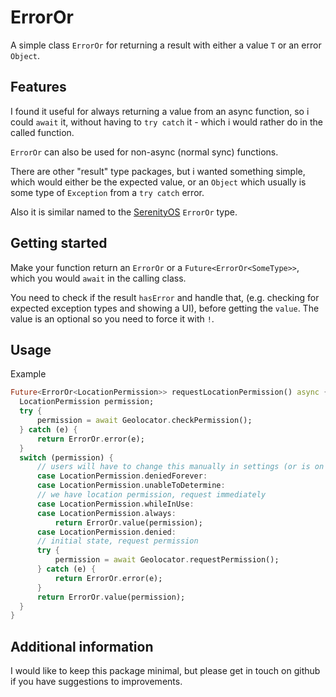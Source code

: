 # ErrorOr

A simple class `ErrorOr` for returning a result with either a value `T` or an
error `Object`.

## Features

I found it useful for always returning a value from an async function, so i
could `await` it, without having to `try catch` it - which i would rather do in
the called function.

`ErrorOr` can also be used for non-async (normal sync) functions.

There are other "result" type packages, but i wanted something simple, which
would either be the expected value, or an `Object` which usually is some type of
`Exception` from a `try catch` error.

Also it is similar named to the [SerenityOS](https://github.com/SerenityOS/serenity/blob/master/AK/Error.h)
`ErrorOr` type.

## Getting started

Make your function return an `ErrorOr` or a `Future<ErrorOr<SomeType>>`, which
you would `await` in the calling class.

You need to check if the result `hasError` and handle that, (e.g. checking for
expected exception types and showing a UI), before getting the `value`. The 
value is an optional so you need to force it with `!`.

## Usage

Example

```dart
Future<ErrorOr<LocationPermission>> requestLocationPermission() async {
  LocationPermission permission;
  try {
	  permission = await Geolocator.checkPermission();
  } catch (e) {
	  return ErrorOr.error(e);
  }
  switch (permission) {
	  // users will have to change this manually in settings (or is on web)
	  case LocationPermission.deniedForever:
	  case LocationPermission.unableToDetermine:
	  // we have location permission, request immediately
	  case LocationPermission.whileInUse:
	  case LocationPermission.always:
	      return ErrorOr.value(permission);
	  case LocationPermission.denied:
	  // initial state, request permission
	  try {
		  permission = await Geolocator.requestPermission();
	  } catch (e) {
		  return ErrorOr.error(e);
	  }
	  return ErrorOr.value(permission);
  }
}
```

## Additional information

I would like to keep this package minimal, but please get in touch on github if
you have suggestions to improvements.
